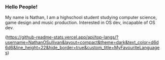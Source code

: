 ### Hello People!

My name is Nathan, I am a highschool student studying computer science, game design and music production. 
Interested in OS dev, incapable of OS dev.

(https://github-readme-stats.vercel.app/api/top-langs/?username=NathanOSullivan&layout=compact&theme=dark&text_color=d6d6d6&line_height=22&hide_border=true&custom_title=MyFavouriteLanguages)


  
